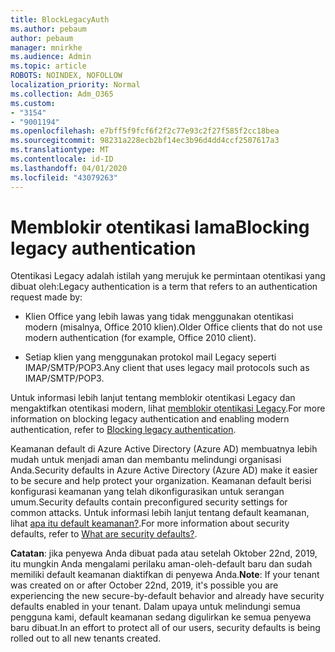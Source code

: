 ```yaml
---
title: BlockLegacyAuth
ms.author: pebaum
author: pebaum
manager: mnirkhe
ms.audience: Admin
ms.topic: article
ROBOTS: NOINDEX, NOFOLLOW
localization_priority: Normal
ms.collection: Adm_O365
ms.custom:
- "3154"
- "9001194"
ms.openlocfilehash: e7bff5f9fcf6f2f2c77e93c2f27f585f2cc18bea
ms.sourcegitcommit: 98231a228ecb2bf14ec3b96d4dd4ccf2507617a3
ms.translationtype: MT
ms.contentlocale: id-ID
ms.lasthandoff: 04/01/2020
ms.locfileid: "43079263"
---
```

# <a name="blocking-legacy-authentication"></a><span data-ttu-id="f5fa8-102">Memblokir otentikasi lama</span><span class="sxs-lookup"><span data-stu-id="f5fa8-102">Blocking legacy authentication</span></span>

<span data-ttu-id="f5fa8-103">Otentikasi Legacy adalah istilah yang merujuk ke permintaan otentikasi yang dibuat oleh:</span><span class="sxs-lookup"><span data-stu-id="f5fa8-103">Legacy authentication is a term that refers to an authentication request made by:</span></span>

- <span data-ttu-id="f5fa8-104">Klien Office yang lebih lawas yang tidak menggunakan otentikasi modern (misalnya, Office 2010 klien).</span><span class="sxs-lookup"><span data-stu-id="f5fa8-104">Older Office clients that do not use modern authentication (for example, Office 2010 client).</span></span>

- <span data-ttu-id="f5fa8-105">Setiap klien yang menggunakan protokol mail Legacy seperti IMAP/SMTP/POP3.</span><span class="sxs-lookup"><span data-stu-id="f5fa8-105">Any client that uses legacy mail protocols such as IMAP/SMTP/POP3.</span></span>

<span data-ttu-id="f5fa8-106">Untuk informasi lebih lanjut tentang memblokir otentikasi Legacy dan mengaktifkan otentikasi modern, lihat [memblokir otentikasi Legacy](https://docs.microsoft.com/azure/active-directory/conditional-access/concept-conditional-access-block-legacy-authentication).</span><span class="sxs-lookup"><span data-stu-id="f5fa8-106">For more information on blocking legacy authentication and enabling modern authentication, refer to [Blocking legacy authentication](https://docs.microsoft.com/azure/active-directory/conditional-access/concept-conditional-access-block-legacy-authentication).</span></span>

<span data-ttu-id="f5fa8-107">Keamanan default di Azure Active Directory (Azure AD) membuatnya lebih mudah untuk menjadi aman dan membantu melindungi organisasi Anda.</span><span class="sxs-lookup"><span data-stu-id="f5fa8-107">Security defaults in Azure Active Directory (Azure AD) make it easier to be secure and help protect your organization.</span></span> <span data-ttu-id="f5fa8-108">Keamanan default berisi konfigurasi keamanan yang telah dikonfigurasikan untuk serangan umum.</span><span class="sxs-lookup"><span data-stu-id="f5fa8-108">Security defaults contain preconfigured security settings for common attacks.</span></span>
<span data-ttu-id="f5fa8-109">Untuk informasi lebih lanjut tentang default keamanan, lihat [apa itu default keamanan?](https://docs.microsoft.com/azure/active-directory/fundamentals/concept-fundamentals-security-defaults).</span><span class="sxs-lookup"><span data-stu-id="f5fa8-109">For more information about security defaults, refer to [What are security defaults?](https://docs.microsoft.com/azure/active-directory/fundamentals/concept-fundamentals-security-defaults).</span></span> 

<span data-ttu-id="f5fa8-110">**Catatan**: jika penyewa Anda dibuat pada atau setelah Oktober 22nd, 2019, itu mungkin Anda mengalami perilaku aman-oleh-default baru dan sudah memiliki default keamanan diaktifkan di penyewa Anda.</span><span class="sxs-lookup"><span data-stu-id="f5fa8-110">**Note**:  If your tenant was created on or after October 22nd, 2019, it's possible you are experiencing the new secure-by-default behavior and already have security defaults enabled in your tenant.</span></span>  <span data-ttu-id="f5fa8-111">Dalam upaya untuk melindungi semua pengguna kami, default keamanan sedang digulirkan ke semua penyewa baru dibuat.</span><span class="sxs-lookup"><span data-stu-id="f5fa8-111">In an effort to protect all of our users, security defaults is being rolled out to all new tenants created.</span></span>
